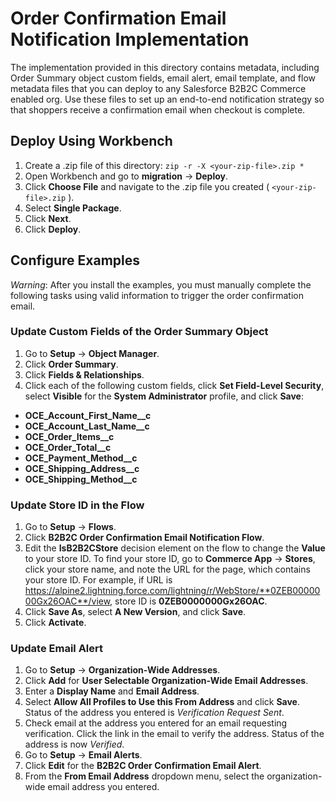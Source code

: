 # Order Confirmation Email Notification Implementation

The implementation provided in this directory contains metadata, including Order Summary object custom fields, email alert, email template, and flow metadata files that you can deploy to any Salesforce B2B2C Commerce enabled org. Use these files to set up an end-to-end notification strategy so that shoppers receive a confirmation email when checkout is complete.

## Deploy Using Workbench

1.  Create a .zip file of this directory:
    `zip -r -X <your-zip-file>.zip *`
2.  Open Workbench and go to **migration** -> **Deploy**.
3.  Click **Choose File** and navigate to the .zip file you created ( `<your-zip-file>.zip` ).
4.  Select **Single Package**.
5.  Click **Next**.
6.  Click **Deploy**.

## Configure Examples

_Warning_: After you install the examples, you must manually complete the following tasks using valid information to trigger the order confirmation email.

### Update Custom Fields of the Order Summary Object

1.  Go to **Setup** -> **Object Manager**.
2.  Click **Order Summary**.
3.  Click **Fields & Relationships**.
4.  Click each of the following custom fields, click **Set Field-Level Security**, select **Visible** for the **System Administrator** profile, and click **Save**:

-   **OCE_Account_First_Name\_\_c**
-   **OCE_Account_Last_Name\_\_c**
-   **OCE_Order_Items\_\_c**
-   **OCE_Order_Total\_\_c**
-   **OCE_Payment_Method\_\_c**
-   **OCE_Shipping_Address\_\_c**
-   **OCE_Shipping_Method\_\_c**

### Update Store ID in the Flow

1.  Go to **Setup** -> **Flows**.
2.  Click **B2B2C Order Confirmation Email Notification Flow**.
3.  Edit the **IsB2B2CStore** decision element on the flow to change the **Value** to your store ID. To find your store ID, go to **Commerce App** -> **Stores**, click your store name, and note the URL for the page, which contains your store ID. For example, if URL is https://alpine2.lightning.force.com/lightning/r/WebStore/**0ZEB0000000Gx26OAC**/view, store ID is **0ZEB0000000Gx26OAC**.
4.  Click **Save As**, select **A New Version**, and click **Save**.
5.  Click **Activate**.

### Update Email Alert

1.  Go to **Setup** -> **Organization-Wide Addresses**.
2.  Click **Add** for **User Selectable Organization-Wide Email Addresses**.
3.  Enter a **Display Name** and **Email Address**.
4.  Select **Allow All Profiles to Use this From Address** and click **Save**. Status of the address you entered is _Verification Request Sent_.
5.  Check email at the address you entered for an email requesting verification. Click the link in the email to verify the address. Status of the address is now _Verified_.
6.  Go to **Setup** -> **Email Alerts**.
7.  Click **Edit** for the **B2B2C Order Confirmation Email Alert**.
8.  From the **From Email Address** dropdown menu, select the organization-wide email address you entered.
